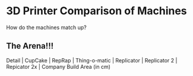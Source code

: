 3D Printer Comparison of Machines
===

How do the machines match up?



## The Arena!!!

Detail | CupCake | RepRap | Thing-o-matic | Replicator | Replicator 2  | Repicator 2x | 
Company
Build Area (in cm)
